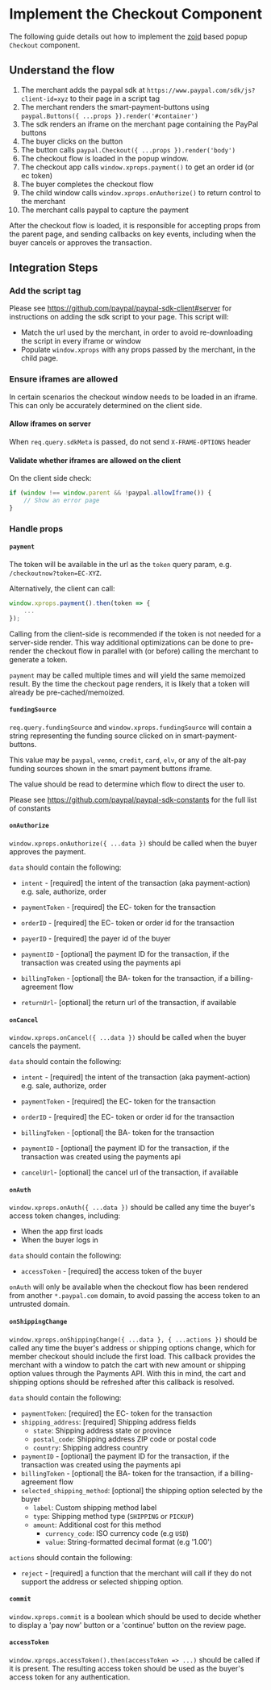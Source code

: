 # Implement the Checkout Component

The following guide details out how to implement the [zoid](https://github.com/krakenjs/zoid) based popup `Checkout` component.

## Understand the flow

1. The merchant adds the paypal sdk at `https://www.paypal.com/sdk/js?client-id=xyz` to their page in a script tag
2. The merchant renders the smart-payment-buttons using `paypal.Buttons({ ...props }).render('#container')`
3. The sdk renders an iframe on the merchant page containing the PayPal buttons
4. The buyer clicks on the button
5. The button calls `paypal.Checkout({ ...props }).render('body')`
6. The checkout flow is loaded in the popup window.
7. The checkout app calls `window.xprops.payment()` to get an order id (or ec token)
8. The buyer completes the checkout flow
9. The child window calls `window.xprops.onAuthorize()` to return control to the merchant
10. The merchant calls paypal to capture the payment

After the checkout flow is loaded, it is responsible for accepting props from the parent page, and sending callbacks on key events, including when the buyer cancels or approves the transaction.

## Integration Steps

### Add the script tag

Please see https://github.com/paypal/paypal-sdk-client#server for instructions on adding the sdk script to your page. This script will:

- Match the url used by the merchant, in order to avoid re-downloading the script in every iframe or window
- Populate `window.xprops` with any props passed by the merchant, in the child page.

### Ensure iframes are allowed

In certain scenarios the checkout window needs to be loaded in an iframe. This can only be accurately determined on the client side.

#### Allow iframes on server

When `req.query.sdkMeta` is passed, do not send `X-FRAME-OPTIONS` header

#### Validate whether iframes are allowed on the client

On the client side check:

```javascript
if (window !== window.parent && !paypal.allowIframe()) {
	// Show an error page
}
```

### Handle props

#### `payment`

The token will be available in the url as the `token` query param, e.g. `/checkoutnow?token=EC-XYZ`.

Alternatively, the client can call:

```javascript
window.xprops.payment().then(token => {
    ...
});
```

Calling from the client-side is recommended if the token is not needed for a server-side render. This way additional optimizations can be done to pre-render the checkout flow in parallel with (or before) calling the merchant to generate a token.

`payment` may be called multiple times and will yield the same memoized result. By the time the checkout page renders, it is likely that a token will already be pre-cached/memoized.

#### `fundingSource`

`req.query.fundingSource` and `window.xprops.fundingSource` will contain a string representing the funding source clicked on in smart-payment-buttons.

This value may be `paypal`, `venmo`, `credit`, `card`, `elv`, or any of the alt-pay funding sources shown in the smart payment buttons iframe.

The value should be read to determine which flow to direct the user to.

Please see https://github.com/paypal/paypal-sdk-constants for the full list of constants

#### `onAuthorize`

`window.xprops.onAuthorize({ ...data })` should be called when the buyer approves the payment.

`data` should contain the following:

- `intent` - [required] the intent of the transaction (aka payment-action) e.g. sale, authorize, order
- `paymentToken` - [required] the EC- token for the transaction
- `orderID` - [required] the EC- token or order id for the transaction
- `payerID` - [required] the payer id of the buyer

- `paymentID` - [optional] the payment ID for the transaction, if the transaction was created using the payments api
- `billingToken` - [optional] the BA- token for the transaction, if a billing-agreement flow
- `returnUrl`- [optional] the return url of the transaction, if available

#### `onCancel`

`window.xprops.onCancel({ ...data })` should be called when the buyer cancels the payment.

`data` should contain the following:

- `intent` - [required] the intent of the transaction (aka payment-action) e.g. sale, authorize, order
- `paymentToken` - [required] the EC- token for the transaction
- `orderID` - [required] the EC- token or order id for the transaction

- `billingToken` - [optional] the BA- token for the transaction
- `paymentID` - [optional] the payment ID for the transaction, if the transaction was created using the payments api
- `cancelUrl`- [optional] the cancel url of the transaction, if available

#### `onAuth`

`window.xprops.onAuth({ ...data })` should be called any time the buyer's access token changes, including:

- When the app first loads
- When the buyer logs in

`data` should contain the following:

- `accessToken` - [required] the access token of the buyer

`onAuth` will only be available when the checkout flow has been rendered from another `*.paypal.com` domain, to avoid passing the access token to an untrusted domain.

#### `onShippingChange`

`window.xprops.onShippingChange({ ...data }, { ...actions })` should be called any time the buyer's address or shipping options change, which for member checkout should include the first load. This callback provides the merchant with a window to patch the cart with new amount or shipping option values through the Payments API. With this in mind, the cart and shipping options should be refreshed after this callback is resolved.

`data` should contain the following:

- `paymentToken`: [required] the EC- token for the transaction
- `shipping_address`: [required] Shipping address fields
  - `state`: Shipping address state or province
  - `postal_code`: Shipping address ZIP code or postal code
  - `country`: Shipping address country
- `paymentID` - [optional] the payment ID for the transaction, if the transaction was created using the payments api
- `billingToken` - [optional] the BA- token for the transaction, if a billing-agreement flow
- `selected_shipping_method`: [optional] the shipping option selected by the buyer
  - `label`: Custom shipping method label
  - `type`: Shipping method type (`SHIPPING` or `PICKUP`)
  - `amount`: Additional cost for this method
    - `currency_code`: ISO currency code (e.g `USD`)
    - `value`: String-formatted decimal format (e.g '1.00')

`actions` should contain the following:

- `reject` - [required] a function that the merchant will call if they do not support the address or selected shipping option.

#### `commit`

`window.xprops.commit` is a boolean which should be used to decide whether to display a 'pay now' button or a 'continue' button on the review page.

#### `accessToken`

`window.xprops.accessToken().then(accessToken => ...)` should be called if it is present. The resulting access token should be used as the buyer's access token for any authentication.
